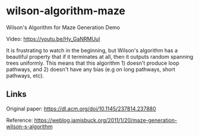 # wilson-algorithm-maze
Wilson's Algorithm for Maze Generation Demo

Video: https://youtu.be/Hy_GaNRMUuI

It is frustrating to watch in the beginning, but Wilson's algorithm has a beautiful property that if it terminates at all, then it outputs random spanning trees uniformly. This means that this algorithm 1) doesn't produce loop pathways, and 2) doesn't have any bias (e.g on long pathways, short pathways, etc).

## Links
Original paper: https://dl.acm.org/doi/10.1145/237814.237880

Reference: https://weblog.jamisbuck.org/2011/1/20/maze-generation-wilson-s-algorithm

